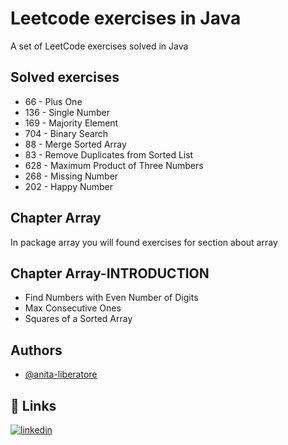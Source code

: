 # Leetcode exercises in Java

A set of LeetCode exercises solved in Java


## Solved exercises

- 66 - Plus One 
- 136 - Single Number 
- 169 - Majority Element 
- 704 - Binary Search 
- 88 - Merge Sorted Array 
- 83 - Remove Duplicates from Sorted List
- 628 - Maximum Product of Three Numbers
- 268 - Missing Number
- 202 - Happy Number

## Chapter Array
In package array you will found exercises for section about array

## Chapter Array-INTRODUCTION

- Find Numbers with Even Number of Digits
- Max Consecutive Ones
- Squares of a Sorted Array



## Authors

- [@anita-liberatore](https://www.github.com/Anita-Liberatore)

## 🔗 Links
[![linkedin](https://img.shields.io/badge/linkedin-0A66C2?style=for-the-badge&logo=linkedin&logoColor=white)](https://www.linkedin.com/in/anitaliberatore)


